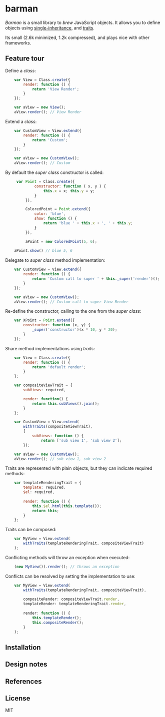 barman
=======

_Barman_ is a small library to _brew_ JavaScript objects. It allows you to define objects using [single-inheritance], and [traits].

Its small (2.6k minimized, 1.2k compressed), and plays nice with other frameworks.


Feature tour
------------

Define a _class_:
```js
    var View = Class.create({
        render: function () {
            return 'View Render';
        }
    });

    var aView = new View();
    aView.render(); // View Render
```
Extend a _class_:
```js
    var CustomView = View.extend({
        render: function () {
            return 'Custom';
        }
    });

    var aView = new CustomView();
    aView.render(); // Custom
```
By default the _super class_ constructor is called:
```js
     var Point = Class.create({
             constructor: function ( x, y ) {
                 this.x = x; this.y = y;
             }
         }),

         ColoredPoint = Point.extend({
             color: 'blue',
             show: function () {
                 return 'blue ' + this.x + ', ' + this.y;
             }
         }),

         aPoint = new ColoredPoint(5, 6);
         
    aPoint.show() // blue 5, 6
```
Delegate to _super class_ method implementation:
```js
    var CustomView = View.extend({
        render: function () {
            return 'Custom call to super ' + this._super('render')();
        }
    });

    var aView = new CustomView();
    aView.render(); // Custom call to super View Render
```
Re-define the constructor, calling to the one from the _super class_:
```js
    var XPoint = Point.extend({
        constructor: function (x, y) {
            _super('constructor')(x * 10, y * 20);
        }
    });
```
Share method implementations using _traits_:
```js
    var View = Class.create({
        render: function () {
            return 'default render';
        }
    };

    var compositeViewTrait = {
        subViews: required,

        render: function() {
            return this.subViews().join();
        }
    };

    var CustomView = View.extend(
        withTraits(compositeViewTrait),
        {
            subViews: function () {
                return ['sub view 1', 'sub view 2'];
        });

    var aView = new CustomView();
    aView.render(); // sub view 1, sub view 2
```
Traits are represented with plain objects, but they can indicate required methods:
```js
    var templateRenderingTrait = {
        template: required,
        $el: required,
        
        render: function () {
            this.$el.html(this.template());
            return this;
        }
    };
```
Traits can be composed:
```js
    var MyView = View.extend(
        withTraits(templateRenderingTrait, compositeViewTrait)
    );
```
Conflicting methods will throw an exception when executed:
```js
    (new MyView()).render(); // throws an exception
```
Conflicts can be resolved by setting the implementation to use:
```js
    var MyView = View.extend(
        withTraits(templateRenderingTrait, compositeViewTrait),
        
        compositeRender: compositeViewTrait.render,
        templateRender: templateRenderingTrait.render,
        
        render: function () {
            this.templateRender();
            this.compositeRender();
        }
    );
```


Installation
------------

Design notes
------------

References
----------

License
-------

MIT

[single-inheritance]: http://en.wikipedia.org/wiki/Inheritance_(object-oriented_programming)

[traits]: http://en.wikipedia.org/wiki/Trait_(computer_programming)
